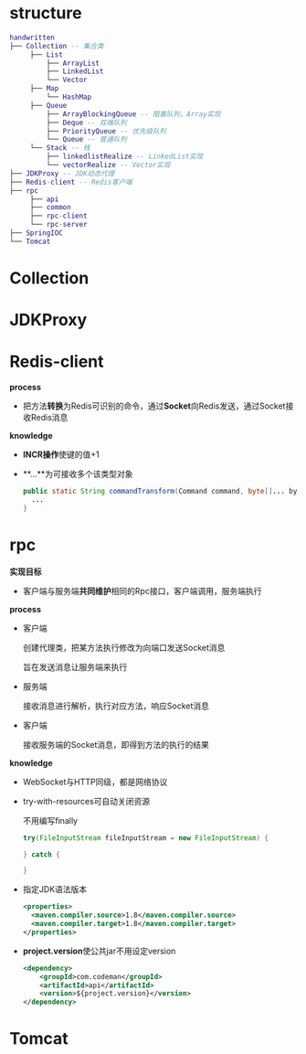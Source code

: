 # structure

```lua
handwritten
├── Collection -- 集合类
     ├── List
     	 ├── ArrayList
     	 ├── LinkedList
     	 └── Vector
     ├── Map
     	 └── HashMap
     ├── Queue
     	 ├── ArrayBlockingQueue -- 阻塞队列，Array实现
     	 ├── Deque -- 双端队列
     	 ├── PriorityQueue -- 优先级队列
     	 └── Queue -- 普通队列
     └── Stack -- 栈
     	 ├── linkedlistRealize -- LinkedList实现
     	 └── vectorRealize -- Vector实现
├── JDKProxy -- JDK动态代理
├── Redis-client -- Redis客户端
├── rpc
     ├── api
     ├── common
     ├── rpc-client
     └── rpc-server
├── SpringIOC
└── Tomcat
```







# Collection



# JDKProxy



# Redis-client

**process**

- 把方法**转换**为Redis可识别的命令，通过**Socket**向Redis发送，通过Socket接收Redis消息

**knowledge**

- **INCR操作**使键的值+1

- **…**为可接收多个该类型对象

  ```java
  public static String commandTransform(Command command, byte[]... bytes) {
  	...
  }
  ```

  



# rpc

**实现目标**

- 客户端与服务端**共同维护**相同的Rpc接口，客户端调用，服务端执行

**process**

- 客户端

  创建代理类，把某方法执行修改为向端口发送Socket消息

  旨在发送消息让服务端来执行

- 服务端

  接收消息进行解析，执行对应方法，响应Socket消息

- 客户端

  接收服务端的Socket消息，即得到方法的执行的结果

**knowledge**

- WebSocket与HTTP同级，都是网络协议

- try-with-resources可自动关闭资源

  不用编写finally

  ```java
  try(FileInputStream fileInputStream = new FileInputStream) {
  
  } catch {
  
  }
  ```

- 指定JDK语法版本

  ```xml
  <properties>
  	<maven.compiler.source>1.8</maven.compiler.source>
  	<maven.compiler.target>1.8</maven.compiler.target>
  </properties>
  ```

- **project.version**使公共jar不用设定version

  ```xml
  <dependency>
      <groupId>com.codeman</groupId>
      <artifactId>api</artifactId>
      <version>${project.version}</version>
  </dependency>
  ```





# Tomcat